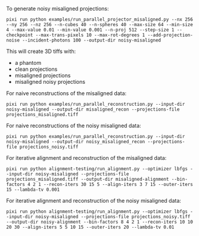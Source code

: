 To generate noisy misaligned projections:

```
pixi run python examples/run_parallel_projector_misaligned.py --nx 256 --ny 256 --nz 256 --n-cubes 40 --n-spheres 40 --max-size 64 --min-size 4 --max-value 0.01 --min-value 0.001 --n-proj 512 --step-size 1 --checkpoint --max-trans-pixels 10 --max-rot-degrees 1 --add-projection-noise --incident-photons 100 --output-dir noisy-misaligned
```

This will create 3D tiffs with:
- a phantom
- clean projections
- misaligned projections
- misaligned noisy projections


For naive reconstructions of the misaligned data:
```
pixi run python examples/run_parallel_reconstruction.py --input-dir noisy-misaligned --output-dir misaligned_recon --projections-file projections_misaligned.tiff
```

For naive reconstructions of the noisy misaligned data:
```
pixi run python examples/run_parallel_reconstruction.py --input-dir noisy-misaligned --output-dir noisy_misaligned_recon --projections-file projections_noisy.tiff
```

For iterative alignment and reconstruction of the misaligned data:
```
pixi run python alignment-testing/run_alignment.py --optimizer lbfgs --input-dir noisy-misaligned --projections-file projections_misaligned.tiff --output-dir misaligned-alignment --bin-factors 4 2 1 --recon-iters 30 15 5 --align-iters 3 7 15 --outer-iters 15 --lambda-tv 0.001 
```

For iterative alignment and reconstruction of the noisy misaligned data:
```
pixi run python alignment-testing/run_alignment.py --optimizer lbfgs --input-dir noisy-misaligned --projections-file projections_noisy.tiff --output-dir noisy-alignment --bin-factors 8 4 2 1 --recon-iters 10 10 20 30 --align-iters 5 5 10 15 --outer-iters 20 --lambda-tv 0.01
```
